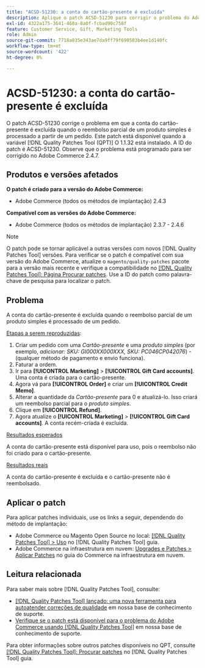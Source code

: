 ```yaml
---
title: "ACSD-51230: a conta do cartão-presente é excluída"
description: Aplique o patch ACSD-51230 para corrigir o problema do Adobe Commerce em que a conta de cartão-presente é excluída quando o reembolso parcial de um produto simples é processado a partir de um pedido.
exl-id: 4322a175-3641-468a-8a0f-fcbad90c758f
feature: Customer Service, Gift, Marketing Tools
role: Admin
source-git-commit: 7718a835e343ae7da9ff79f690503b4ee1d140fc
workflow-type: tm+mt
source-wordcount: '422'
ht-degree: 0%

---
```


# ACSD-51230: a conta do cartão-presente é excluída

O patch ACSD-51230 corrige o problema em que a conta do cartão-presente é excluída quando o reembolso parcial de um produto simples é processado a partir de um pedido. Este patch está disponível quando a variável [!DNL Quality Patches Tool (QPT)] O 1.1.32 está instalado. A ID do patch é ACSD-51230. Observe que o problema está programado para ser corrigido no Adobe Commerce 2.4.7.

## Produtos e versões afetados

**O patch é criado para a versão do Adobe Commerce:**

* Adobe Commerce (todos os métodos de implantação) 2.4.3

**Compatível com as versões do Adobe Commerce:**

* Adobe Commerce (todos os métodos de implantação) 2.3.7 - 2.4.6

>[!NOTE]
>
>O patch pode se tornar aplicável a outras versões com novos [!DNL Quality Patches Tool] versões. Para verificar se o patch é compatível com sua versão do Adobe Commerce, atualize o `magento/quality-patches` pacote para a versão mais recente e verifique a compatibilidade no [[!DNL Quality Patches Tool]: Página Procurar patches](https://experienceleague.adobe.com/tools/commerce-quality-patches/index.html). Use a ID do patch como palavra-chave de pesquisa para localizar o patch.

## Problema

A conta do cartão-presente é excluída quando o reembolso parcial de um produto simples é processado de um pedido.

<u>Etapas a serem reproduzidas</u>:

1. Criar um pedido com uma *Cartão-presente* e uma *produto simples* (por exemplo, *adicionar: SKU: GI000XX000XXX, SKU: PC046CP042076*) - (qualquer método de pagamento e envio funciona).
1. Faturar a ordem.
1. Ir para **[!UICONTROL Marketing]** > **[!UICONTROL Gift Card accounts]**. Uma conta é criada para o cartão-presente.
1. Agora vá para **[!UICONTROL Order]** e criar um **[!UICONTROL Credit Memo]**.
1. Alterar a quantidade da *Cartão-presente* para 0 e atualizá-lo. Isso criará um reembolso parcial para o *produto simples*.
1. Clique em **[!UICONTROL Refund]**.
1. Agora atualize o **[!UICONTROL Marketing]** > **[!UICONTROL Gift Card accounts]**. A conta recém-criada é excluída.

<u>Resultados esperados</u>

A conta do cartão-presente está disponível para uso, pois o reembolso não foi criado para o cartão-presente.

<u>Resultados reais</u>

A conta do cartão-presente é excluída e o cartão-presente não é reembolsado.

## Aplicar o patch

Para aplicar patches individuais, use os links a seguir, dependendo do método de implantação:

* Adobe Commerce ou Magento Open Source no local: [[!DNL Quality Patches Tool] > Uso](https://experienceleague.adobe.com/docs/commerce-operations/tools/quality-patches-tool/usage.html) no [!DNL Quality Patches Tool] guia.
* Adobe Commerce na infraestrutura em nuvem: [Upgrades e Patches > Aplicar Patches](https://experienceleague.adobe.com/docs/commerce-cloud-service/user-guide/develop/upgrade/apply-patches.html) no guia do Commerce na infraestrutura em nuvem.

## Leitura relacionada

Para saber mais sobre [!DNL Quality Patches Tool], consulte:

* [[!DNL Quality Patches Tool] lançado: uma nova ferramenta para autoatender correções de qualidade](/help/announcements/adobe-commerce-announcements/magento-quality-patches-released-new-tool-to-self-serve-quality-patches.md) em nossa base de conhecimento de suporte.
* [Verifique se o patch está disponível para o problema do Adobe Commerce usando [!DNL Quality Patches Tool]](/help/support-tools/patches-available-in-qpt-tool/check-patch-for-magento-issue-with-magento-quality-patches.md) em nossa base de conhecimento de suporte.

Para obter informações sobre outros patches disponíveis no QPT, consulte [[!DNL Quality Patches Tool]: Procurar patches](https://experienceleague.adobe.com/tools/commerce-quality-patches/index.html) no [!DNL Quality Patches Tool] guia.
